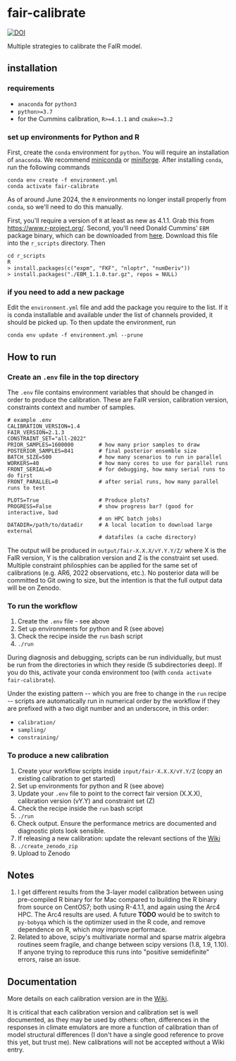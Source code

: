 # fair-calibrate

[![DOI](https://zenodo.org/badge/DOI/10.5281/zenodo.7112539.svg)](https://doi.org/10.5281/zenodo.7112539)

Multiple strategies to calibrate the FaIR model.

## installation

### requirements
- `anaconda` for `python3`
- `python>=3.7`
- for the Cummins calibration, `R>=4.1.1` and `cmake>=3.2`

### set up environments for Python and R

First, create the `conda` environment for `python`. You will require an installation of `anaconda`. We recommend [miniconda](https://docs.anaconda.com/miniconda/) or [miniforge](https://github.com/conda-forge/miniforge). After installing `conda`, run the following commands

 
```
conda env create -f environment.yml
conda activate fair-calibrate
```

As of around June 2024, the `R` environments no longer install properly from `conda`, so we'll need to do this manually.

First, you'll require a version of `R` at least as new as 4.1.1. Grab this from https://www.r-project.org/. Second, you'll need Donald Cummins' `EBM` package binary, which can be downloaded from [here](https://github.com/donaldcummins/EBM/archive/refs/tags/v1.1.0.tar.gz). Download this file into the `r_scripts` directory. Then

```
cd r_scripts
R
> install.packages(c("expm", "FKF", "nloptr", "numDeriv"))
> install.packages("./EBM_1.1.0.tar.gz", repos = NULL)
```

### if you need to add a new package
Edit the `environment.yml` file and add the package you require to the list. If it is conda installable and available under the list of channels provided, it should be picked up. To then update the environment, run
```
conda env update -f environment.yml --prune
```

## How to run

### Create an `.env` file in the top directory

The `.env` file contains environment variables that should be changed in order to produce the calibration. These are FaIR version, calibration version, constraints context and number of samples.

```
# example .env
CALIBRATION_VERSION=1.4
FAIR_VERSION=2.1.3
CONSTRAINT_SET="all-2022"
PRIOR_SAMPLES=1600000        # how many prior samples to draw
POSTERIOR_SAMPLES=841        # final posterior ensemble size
BATCH_SIZE=500               # how many scenarios to run in parallel
WORKERS=40                   # how many cores to use for parallel runs
FRONT_SERIAL=0               # for debugging, how many serial runs to do first
FRONT_PARALLEL=0             # after serial runs, how many parallel runs to test

PLOTS=True                   # Produce plots?
PROGRESS=False               # show progress bar? (good for interactive, bad
                             # on HPC batch jobs)
DATADIR=/path/to/datadir     # A local location to download large external
                             # datafiles (a cache directory)
```

The output will be produced in `output/fair-X.X.X/vY.Y.Y/Z/` where X is the FaIR version, Y is the calibration version and Z is the constraint set used. Multiple constraint philosphies can be applied for the same set of calibrations (e.g. AR6, 2022 observations, etc.). No posterior data will be committed to Git owing to size, but the intention is that the full output data will be on Zenodo.

### To run the workflow
1. Create the `.env` file - see above
2. Set up environments for python and R (see above)
3. Check the recipe inside the `run` bash script
4. `./run`

During diagnosis and debugging, scripts can be run individually, but must be run from the directories in which they reside (5 subdirectories deep). If you do this, activate your conda environment too (with `conda activate fair-calibrate`).

Under the existing pattern -- which you are free to change in the `run` recipe -- scripts are automatically run in numerical order by the workflow if they are prefixed with a two digit number and an underscore, in this order:
- `calibration/`
- `sampling/`
- `constraining/`

### To produce a new calibration
1. Create your workflow scripts inside `input/fair-X.X.X/vY.Y/Z` (copy an existing calibration to get started)
2. Set up environments for python and R (see above)
3. Update your `.env` file to point to the correct fair version (X.X.X), calibration version (vY.Y) and constraint set (Z)
4. Check the recipe inside the `run` bash script
5. `./run`
6. Check output. Ensure the performance metrics are documented and diagnostic plots look sensible.
7. If releasing a new calibration: update the relevant sections of the [Wiki](https://github.com/chrisroadmap/fair-calibrate/wiki)
8. `./create_zenodo_zip`
9. Upload to Zenodo

## Notes
1. I get different results from the 3-layer model calibration between using pre-compiled R binary for for Mac compared to building the R binary from source on CentOS7; both using R-4.1.1, and again using the Arc4 HPC. The Arc4 results are used. A future **TODO** would be to switch to ``py-bobyqa`` which is the optimizer used in the R code, and remove dependence on R, which *may* improve performace.
2. Related to above, scipy's multivariate normal and sparse matrix algebra routines seem fragile, and change between scipy versions (1.8, 1.9, 1.10). If anyone trying to reproduce this runs into "positive semidefinite" errors, raise an issue.

## Documentation
More details on each calibration version are in the [Wiki](https://github.com/chrisroadmap/fair-calibrate/wiki).

It is critical that each calibration version and calibration set is well documented, as they may be used by others: often, differences in the responses in climate emulators are more a function of calibration than of model structural differences (I don't have a single good reference to prove this yet, but trust me). New calibrations will not be accepted without a Wiki entry.
